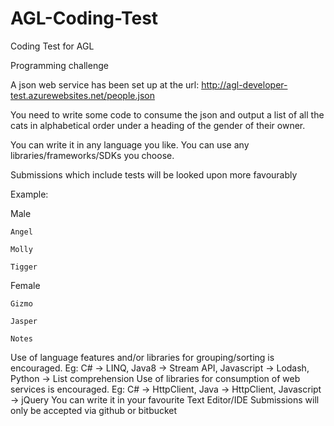 # AGL-Coding-Test
Coding Test for AGL 

Programming challenge

A json web service has been set up at the url: http://agl-developer-test.azurewebsites.net/people.json

You need to write some code to consume the json and output a list of all the cats in alphabetical order under a heading of the gender of their owner.

You can write it in any language you like. You can use any libraries/frameworks/SDKs you choose.

Submissions which include tests will be looked upon more favourably

Example:

 Male
 
    Angel
    
    Molly
    
    Tigger
    
    
Female

    Gizmo
    
    Jasper
    
    Notes

Use of language features and/or libraries for grouping/sorting is encouraged. Eg: C# -> LINQ, Java8 -> Stream API, Javascript -> Lodash, Python -> List comprehension
Use of libraries for consumption of web services is encouraged. Eg: C# -> HttpClient, Java -> HttpClient, Javascript -> jQuery
You can write it in your favourite Text Editor/IDE
Submissions will only be accepted via github or bitbucket
